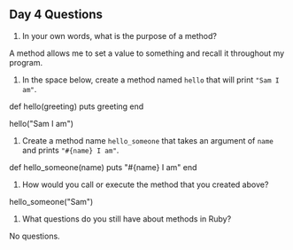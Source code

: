 ## Day 4 Questions

1. In your own words, what is the purpose of a method?

A method allows me to set a value to something and recall it throughout my program.

1. In the space below, create a method named `hello` that will print `"Sam I am"`.

def hello(greeting)
  puts greeting
end

hello("Sam I am")

1. Create a method name `hello_someone` that takes an argument of `name` and prints `"#{name} I am"`.

def hello_someone(name)
  puts "#{name} I am"
end

1. How would you call or execute the method that you created above?

hello_someone("Sam")

1. What questions do you still have about methods in Ruby?

No questions.
